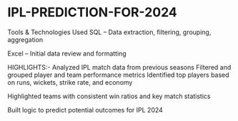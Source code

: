 # IPL-PREDICTION-FOR-2024
 Tools & Technologies Used
SQL – Data extraction, filtering, grouping, aggregation

Excel – Initial data review and formatting

HIGHLIGHTS:-
Analyzed IPL match data from previous seasons
Filtered and grouped player and team performance metrics
Identified top players based on runs, wickets, strike rate, and economy

Highlighted teams with consistent win ratios and key match statistics

Built logic to predict potential outcomes for IPL 2024
